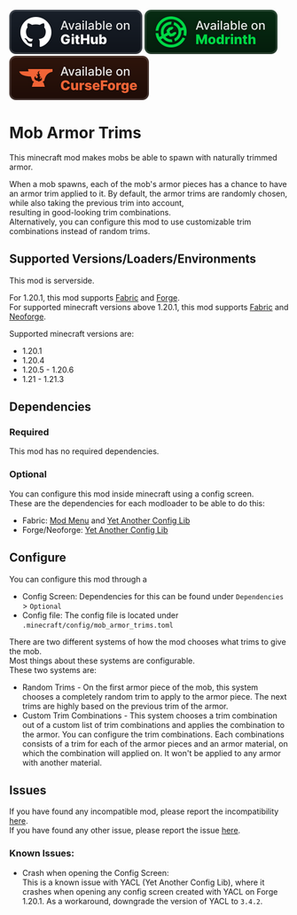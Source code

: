 [![GitHub](https://github.com/intergrav/devins-badges/raw/2dc967fc44dc73850eee42c133a55c8ffc5e30cb/assets/cozy/available/github_vector.svg)](https://github.com/Imajo24I/Mob-Armor-Trims)
[![Modrinth](https://github.com/intergrav/devins-badges/raw/2dc967fc44dc73850eee42c133a55c8ffc5e30cb/assets/cozy/available/modrinth_vector.svg)](https://modrinth.com/mod/mob-armor-trims)
[![CurseForge](https://github.com/intergrav/devins-badges/raw/2dc967fc44dc73850eee42c133a55c8ffc5e30cb/assets/cozy/available/curseforge_vector.svg)](https://www.curseforge.com/minecraft/mc-mods/mob-armor-trims)

# Mob Armor Trims

This minecraft mod makes mobs be able to spawn with naturally trimmed armor.


When a mob spawns, each of the mob's armor pieces has a chance to have an armor trim applied to it.
By default, the armor trims are randomly chosen, while also taking the previous trim into account,  
resulting in good-looking trim combinations.  
Alternatively, you can configure this mod to use customizable trim combinations instead of random trims.

## Supported Versions/Loaders/Environments

This mod is serverside.

For 1.20.1, this mod supports [Fabric](https://fabricmc.net/) and [Forge](https://files.minecraftforge.net/net/minecraftforge/forge/).<br>
For supported minecraft versions above 1.20.1, this mod supports [Fabric](https://fabricmc.net/) and [Neoforge](https://neoforged.net/).

Supported minecraft versions are:
- 1.20.1
- 1.20.4
- 1.20.5 - 1.20.6
- 1.21 - 1.21.3

## Dependencies

### Required

This mod has no required dependencies.

### Optional

You can configure this mod inside minecraft using a config screen.  
These are the dependencies for each modloader to be able to do this:

- Fabric: [Mod Menu](https://modrinth.com/mod/modmenu) and [Yet Another Config Lib](https://modrinth.com/mod/yacl)
- Forge/Neoforge: [Yet Another Config Lib](https://modrinth.com/mod/yacl)

## Configure

You can configure this mod through a

- Config Screen: Dependencies for this can be found under `Dependencies` > `Optional`
- Config file: The config file is located under `.minecraft/config/mob_armor_trims.toml`

There are two different systems of how the mod chooses what trims to give the mob.  
Most things about these systems are configurable.  
These two systems are:

- Random Trims - On the first armor piece of the mob, this system chooses a completely random trim to apply to the armor
  piece. The next trims are highly based on the previous trim of the armor.
- Custom Trim Combinations - This system chooses a trim combination out of a custom list of trim combinations and
  applies the combination to the armor. You can configure the trim combinations. Each combinations consists of a trim
  for each of the armor pieces and an armor material, on which the combination will applied on. It won't be applied to
  any armor with another material.

## Issues

If you have found any incompatible mod, please report the incompatibility [here](https://github.com/Imajo24I/Mob-Armor-Trims/issues/new?assignees=&labels=incompatibility&projects=&template=incompatibility.yml). <br>
If you have found any other issue, please report the issue [here](https://github.com/Imajo24I/Mob-Armor-Trims/issues/new?assignees=&labels=bug&projects=&template=bug_report.yml).

### Known Issues:

- Crash when opening the Config Screen:  
  This is a known issue with YACL (Yet Another Config Lib), where it crashes when opening any config screen created with
  YACL on Forge 1.20.1.
  As a workaround, downgrade the version of YACL to `3.4.2`.
